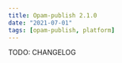 ```yaml
---
title: Opam-publish 2.1.0
date: "2021-07-01"
tags: [opam-publish, platform]
---
```


TODO: CHANGELOG

